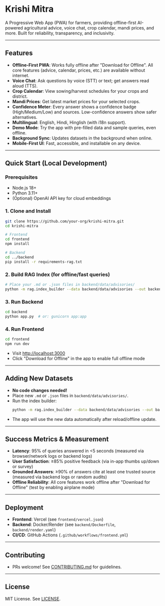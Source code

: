 
# Krishi Mitra

A Progressive Web App (PWA) for farmers, providing offline-first AI-powered agricultural advice, voice chat, crop calendar, mandi prices, and more. Built for reliability, transparency, and inclusivity.

---

## Features

- **Offline-First PWA**: Works fully offline after "Download for Offline". All core features (advice, calendar, prices, etc.) are available without internet.
- **Voice Chat**: Ask questions by voice (STT) or text; get answers read aloud (TTS).
- **Crop Calendar**: View sowing/harvest schedules for your crops and district.
- **Mandi Prices**: Get latest market prices for your selected crops.
- **Confidence Meter**: Every answer shows a confidence badge (High/Medium/Low) and sources. Low-confidence answers show safer alternatives.
- **Multilingual**: English, Hindi, Hinglish (with i18n support).
- **Demo Mode**: Try the app with pre-filled data and sample queries, even offline.
- **Background Sync**: Updates datasets in the background when online.
- **Mobile-First UI**: Fast, accessible, and installable on any device.

---

## Quick Start (Local Development)

### Prerequisites
- Node.js 18+
- Python 3.11+
- (Optional) OpenAI API key for cloud embeddings

### 1. Clone and Install
```sh
git clone https://github.com/your-org/krishi-mitra.git
cd krishi-mitra

# Frontend
cd frontend
npm install

# Backend
cd ../backend
pip install -r requirements-rag.txt
```

### 2. Build RAG Index (for offline/fast queries)
```sh
# Place your .md or .json files in backend/data/advisories/
python -m rag.index_builder --data backend/data/advisories --out backend/data/index
```

### 3. Run Backend
```sh
cd backend
python app.py  # or: gunicorn app:app
```

### 4. Run Frontend
```sh
cd frontend
npm run dev
```

- Visit [http://localhost:3000](http://localhost:3000)
- Click "Download for Offline" in the app to enable full offline mode

---

## Adding New Datasets

- **No code changes needed!**
- Place new `.md` or `.json` files in `backend/data/advisories/`.
- Run the index builder:
  ```sh
  python -m rag.index_builder --data backend/data/advisories --out backend/data/index
  ```
- The app will use the new data automatically after reload/offline update.

---

## Success Metrics & Measurement

- **Latency**: 95% of queries answered in <5 seconds (measured via browser/network logs or backend logs)
- **User Satisfaction**: ≥85% positive feedback (via in-app thumbs up/down or survey)
- **Grounded Answers**: ≥90% of answers cite at least one trusted source (measured via backend logs or random audits)
- **Offline Reliability**: All core features work offline after "Download for Offline" (test by enabling airplane mode)

---

## Deployment

- **Frontend**: Vercel (see `frontend/vercel.json`)
- **Backend**: Docker/Render (see `backend/Dockerfile`, `backend/render.yaml`)
- **CI/CD**: GitHub Actions (`.github/workflows/frontend.yml`)

---

## Contributing

- PRs welcome! See [CONTRIBUTING.md](CONTRIBUTING.md) for guidelines.

---

## License

MIT License. See [LICENSE](LICENSE).
